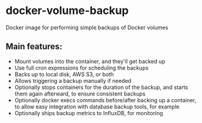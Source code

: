 # docker-volume-backup
Docker image for performing simple backups of Docker volumes 
## Main features:

- Mount volumes into the container, and they'll get backed up
- Use full cron expressions for scheduling the backups
- Backs up to local disk, AWS S3, or both
- Allows triggering a backup manually if needed
- Optionally stops containers for the duration of the backup, and starts them again afterward, to ensure consistent backups
- Optionally docker execs commands before/after backing up a container, to allow easy integration with database backup tools, for example
- Optionally ships backup metrics to InfluxDB, for monitoring